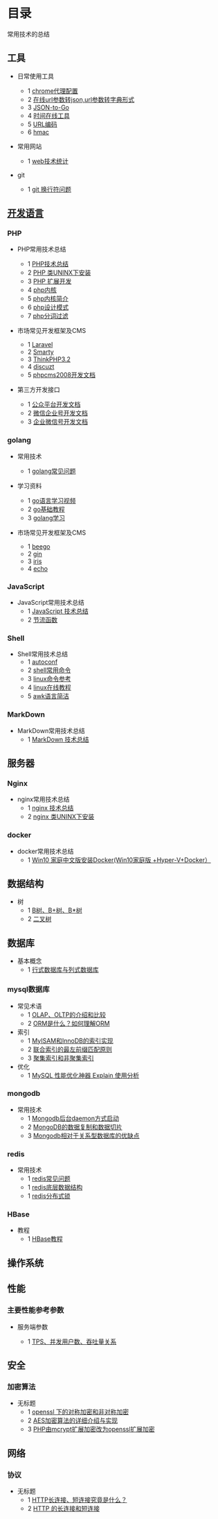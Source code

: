# 目录

常用技术的总结

## 工具

- 日常使用工具
  - 1 [chrome代理配置](https://www.switchyomega.com/)
  - 2 [在线url参数转json,url参数转字典形式](http://tools.bugscaner.com/urltodict/)
  - 3 [JSON-to-Go](https://mholt.github.io/json-to-go/)
  - 4 [时间在线工具](https://tool.lu/timestamp)
  - 5 [URL编码](http://www.jsons.cn/urlencode/)
  - 6 [hmac](https://1024tools.com/hmac)

- 常用网站
  - 1 [web技术统计](https://w3techs.com)

- git
  - 1 [git 换行符问题](./git/config.md)

## [开发语言](http://www.cnblogs.com/jingmoxukong/p/8193709.html)

### PHP

- PHP常用技术总结
  - 1 [PHP技术总结](./php/summary.md)
  - 2 [PHP 类UNINX下安装](./php/php_install.md)
  - 3 [PHP 扩展开发](./php/PHP_extend.md)
  - 4 [php内核](http://www.nowamagic.net/librarys/veda/detail/1285)
  - 5 [php内核简介](http://www.php-internals.com/)
  - 6 [php设计模式](http://www.lai18.com/cate/110.html)
  - 7 [php分词过滤](http://blog.41ms.com/post/41.html)

- 市场常见开发框架及CMS
  - 1 [Laravel](http://www.golaravel.com/laravel/docs/5.0/,"Laravel")
  - 2 [Smarty](http://www.php100.com/manual/smarty3/, "smarty")
  - 3 [ThinkPHP3.2](http://document.thinkphp.cn/manual_3_2.html,"ThinkPHP3.2")
  - 4 [discuzt](http://discuzt.cr180.com/)
  - 5 [phpcms2008开发文档](http://www.phpcms.cn/doc/PHPCMSDocumentor/function_chinese.html)

- 第三方开发接口
  - 1 [公众平台开发文档](http://mp.weixin.qq.com/wiki/18/28fc21e7ed87bec960651f0ce873ef8a.html)
  - 2 [微信企业号开发文档](http://qydev.weixin.qq.com/wiki/index.php?title=%E9%A6%96%E9%A1%B5)
  - 3 [企业微信号开发文档](http://qydev.weixin.qq.com/wiki/index.php?title=%E9%A6%96%E9%A1%B5)

### golang

- 常用技术
  - 1 [golang常见问题](./go/README.md)

- 学习资料
  - 1 [go语言学习视频](http://www.ucai.cn/course/show/69)
  - 2 [go基础教程](https://github.com/Unknwon/the-way-to-go_ZH_CN/blob/master/eBook/directory.md)
  - 3 [golang学习](http://yougg.github.io/static/gonote/GolangStudy.html)

- 市场常见开发框架及CMS
  - 1 [beego](https://beego.me/)
  - 2 [gin](https://github.com/gin-gonic/gin)
  - 3 [iris](https://github.com/kataras/iris)
  - 4 [echo](https://github.com/labstack/echo)

### JavaScript

- JavaScript常用技术总结
  - 1 [JavaScript 技术总结](./javascript/summary.md)
  - 2 [节流函数](./javascript/throttle.md)

### Shell

- Shell常用技术总结
  - 1 [autoconf](./shell/autoconf_summary.md)
  - 2 [shell常用命令](./shell/shell_summary.md)
  - 3 [linux命令参考](http://man.linuxde.net/)
  - 4 [linux在线教程](http://c.biancheng.net/cpp/html/2726.html)
  - 5 [awk语言简洁](http://awk.readthedocs.org/en/latest/chapter-one.html)

### MarkDown

- MarkDown常用技术总结
  - 1 [MarkDown 技术总结](./markdown/markdown_sumary.md)

## 服务器

### Nginx

- nginx常用技术总结
  - 1 [nginx 技术总结](./nginx/summary.md)
  - 2 [nginx 类UNINX下安装](./nginx/nginx_install.md)

### docker

- docker常用技术总结
  - 1 [Win10 家庭中文版安装Docker(Win10家庭版 +Hyper-V+Docker）](https://www.cnblogs.com/temari/p/13188168.html)

## 数据结构

- 树
  - 1 [B树、B+树、B*树](https://www.jianshu.com/p/db226e0196b4)
  - 2 [二叉树](https://juejin.im/entry/596aad4a6fb9a06b9b73c33f)

## 数据库

- 基本概念
  - 1 [行式数据库与列式数据库](https://blog.csdn.net/u011397715/article/details/41249081)

### mysql数据库

- 常见术语  
  - 1 [OLAP、OLTP的介绍和比较](https://www.cnblogs.com/hhandbibi/p/7118740.html)
  - 2 [ORM是什么？如何理解ORM](https://www.cnblogs.com/huanhang/p/6054908.html)
- 索引
  - 1 [MyISAM和InnoDB的索引实现](https://www.cnblogs.com/zlcxbb/p/5757245.html)
  - 2 [联合索引的最左前缀匹配原则](https://www.jianshu.com/p/b7911e0394b0)
  - 3 [聚集索引和非聚集索引](http://www.cnblogs.com/aspnethot/articles/1504082.html)
- 优化
  - 1 [MySQL 性能优化神器 Explain 使用分析](https://segmentfault.com/a/1190000008131735#articleHeader5)

### mongodb

- 常用技术
  - 1 [Mongodb后台daemon方式启动](http://chenzhou123520.iteye.com/blog/1634676)
  - 2 [MongoDB的数据复制和数据切片](http://blog.51cto.com/ljbaby/1696180)
  - 3 [Mongodb相对于关系型数据库的优缺点](http://mxdxm.iteye.com/blog/2093603)

### redis

- 常用技术
  - 1 [redis常见问题](./redis/README.md)
  - 1 [redis底层数据结构](./redis/Struct.md)
  - 1 [redis分布式锁](./redis/DistributedLock.md)

### HBase

- 教程
  - 1 [HBase教程](https://www.yiibai.com/hbase/hbase_architecture.html)

## 操作系统

## 性能

### 主要性能参考参数

- 服务端参数

  - 1 [TPS、并发用户数、吞吐量关系](https://www.cnblogs.com/zhengah/p/4532156.html)

## 安全

### 加密算法

- 无标题
  - 1 [openssl 下的对称加密和非对称加密](https://www.cnblogs.com/fxyy/p/8868351.html)
  - 2 [AES加密算法的详细介绍与实现](https://blog.csdn.net/qq_28205153/article/details/55798628)
  - 3 [PHP由mcrypt扩展加密改为openssl扩展加密](https://www.xxling.com/blog/article/3114.aspx)

## 网络

### 协议

- 无标题
  - 1 [HTTP长连接、短连接究竟是什么？](http://www.cnblogs.com/gotodsp/p/6366163.html)
  - 2 [HTTP 的长连接和短连接](http://blog.jobbole.com/104108/)
